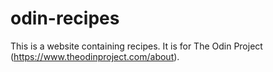 # odin-recipes
This is a website containing recipes. It is for The Odin Project (https://www.theodinproject.com/about).
